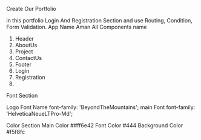 Create Our Portfolio

in this portfolio Login And Registration Section and use Routing, Condition, Form Validation.
App Name Aman
All Components name

1. Header
2. AboutUs
3. Project
4. ContactUs
5. Footer
6. Login
7. Registration
8. 

Font Section

Logo Font Name
font-family: 'BeyondTheMountains';
main Font
font-family: 'HelveticaNeueLTPro-Md';

Color Section
Main Color ##ff6e42
Font Color #444
Background Color #f5f8fc

